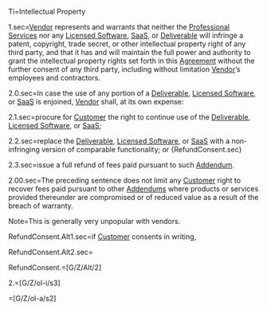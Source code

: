 Ti=Intellectual Property

1.sec=<a href='#Def.Vendor.sec' class='definedterm'>Vendor</a> represents and warrants that neither the <a href='#Def.Professional_Service.sec' class='definedterm'>Professional Services</a> nor any <a href='#Def.Licensed_Software.sec' class='definedterm'>Licensed Software</a>, <a href='#Def.SaaS.sec' class='definedterm'>SaaS</a>, or <a href='#Def.Deliverable.sec' class='definedterm'>Deliverable</a> will infringe a patent, copyright, trade secret, or other intellectual property right of any third party, and that it has and will maintain the full power and authority to grant the intellectual property rights set forth in this <a href='#Def.Agreement.sec' class='definedterm'>Agreement</a> without the further consent of any third party, including without limitation <a href='#Def.Vendor.sec' class='definedterm'>Vendor</a>’s employees and contractors.

2.0.sec=In case the use of any portion of a <a href='#Def.Deliverable.sec' class='definedterm'>Deliverable</a>, <a href='#Def.Licensed_Software.sec' class='definedterm'>Licensed Software</a>, or <a href='#Def.SaaS.sec' class='definedterm'>SaaS</a> is enjoined, <a href='#Def.Vendor.sec' class='definedterm'>Vendor</a> shall, at its own expense:

2.1.sec=procure for <a href='#Def.Customer.sec' class='definedterm'>Customer</a> the right to continue use of the <a href='#Def.Deliverable.sec' class='definedterm'>Deliverable</a>, <a href='#Def.Licensed_Software.sec' class='definedterm'>Licensed Software</a>, or <a href='#Def.SaaS.sec' class='definedterm'>SaaS</a>;

2.2.sec=replace the <a href='#Def.Deliverable.sec' class='definedterm'>Deliverable</a>, <a href='#Def.Licensed_Software.sec' class='definedterm'>Licensed Software</a>, or <a href='#Def.SaaS.sec' class='definedterm'>SaaS</a> with a non-infringing version of comparable functionality; or {RefundConsent.sec}

2.3.sec=issue a full refund of fees paid pursuant to such <a href='#Def.Addendum.sec' class='definedterm'>Addendum</a>.

2.00.sec=The preceding sentence does not limit any <a href='#Def.Customer.sec' class='definedterm'>Customer</a> right to recover fees paid pursuant to other <a href='#Def.Addendum.sec' class='definedterm'>Addendums</a> where products or services provided thereunder are compromised or of reduced value as a result of the breach of warranty.

Note=This is generally very unpopular with vendors.

RefundConsent.Alt1.sec=if <a href='#Def.Customer.sec' class='definedterm'>Customer</a> consents in writing,

RefundConsent.Alt2.sec=</i>

RefundConsent.=[G/Z/Alt/2]

2.=[G/Z/ol-i/s3]

=[G/Z/ol-a/s2]
